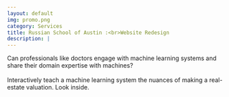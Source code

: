 ```yaml
---
layout: default
img: promo.png
category: Services
title: Russian School of Austin :<br>Website Redesign
description: |
---
```

Can professionals like doctors engage with machine learning systems and share their domain expertise with machines?
<br><br>
Interactively teach a machine learning system the nuances of making a real-estate valuation. Look inside.
